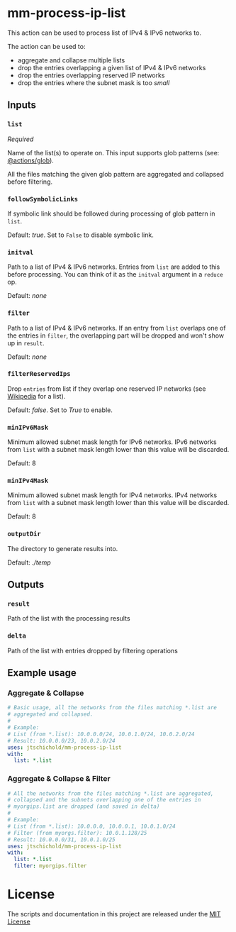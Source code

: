 # mm-process-ip-list

This action can be used to process list of IPv4 & IPv6 networks to.

The action can be used to:
- aggregate and collapse multiple lists
- drop the entries overlapping a given list of IPv4 & IPv6 networks
- drop the entries overlapping reserved IP networks
- drop the entries where the subnet mask is too *small*

## Inputs

### `list`

*Required*

Name of the list(s) to operate on. This input supports glob patterns (see: [@actions/glob](https://github.com/actions/toolkit/tree/master/packages/glob)).

All the files matching the given glob pattern are aggregated and collapsed before filtering.

### `followSymbolicLinks`

If symbolic link should be followed during processing of glob pattern in `list`.

Default: *true*. Set to `False` to disable symbolic link.

### `initval`

Path to a list of IPv4 & IPv6 networks. Entries from `list` are added to this before processing. You can think of it as the `initval` argument in a `reduce` op.

Default: *none*

### `filter`

Path to a list of IPv4 & IPv6 networks. If an entry from `list` overlaps one of the entries in `filter`, the overlapping part will be dropped and won't show up in `result`.

Default: *none*

### `filterReservedIps`

Drop `entries` from list if they overlap one reserved IP networks (see [Wikipedia](ttps://en.wikipedia.org/wiki/Reserved_IP_addresses) for  a list).

Default: *false*. Set to *True* to enable.

### `minIPv6Mask`

Minimum allowed subnet mask length for IPv6 networks. IPv6 networks from `list` with a subnet mask length lower than this value will be discarded.

Default: 8

### `minIPv4Mask`

Minimum allowed subnet mask length for IPv4 networks. IPv4 networks from `list` with a subnet mask length lower than this value will be discarded.

Default: 8

### `outputDir`

The directory to generate results into.

Default: *./temp*

## Outputs

### `result`

Path of the list with the processing results

### `delta`

Path of the list with entries dropped by filtering operations

## Example usage

### Aggregate & Collapse
```yaml
# Basic usage, all the networks from the files matching *.list are
# aggregated and collapsed.
# 
# Example:
# List (from *.list): 10.0.0.0/24, 10.0.1.0/24, 10.0.2.0/24
# Result: 10.0.0.0/23, 10.0.2.0/24
uses: jtschichold/mm-process-ip-list
with:
  list: *.list
```

### Aggregate & Collapse & Filter
```yaml
# All the networks from the files matching *.list are aggregated,
# collapsed and the subnets overlapping one of the entries in 
# myorgips.list are dropped (and saved in delta)
#
# Example: 
# List (from *.list): 10.0.0.0, 10.0.0.1, 10.0.1.0/24
# Filter (from myorgs.filter): 10.0.1.128/25
# Result: 10.0.0.0/31, 10.0.1.0/25
uses: jtschichold/mm-process-ip-list
with:
  list: *.list
  filter: myorgips.filter
```

# License

The scripts and documentation in this project are released under the [MIT License](LICENSE)